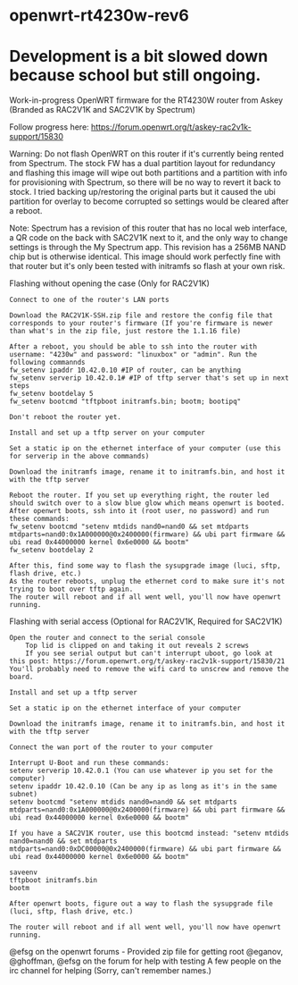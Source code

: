 # openwrt-rt4230w-rev6

# Development is a bit slowed down because school but still ongoing. 

Work-in-progress OpenWRT firmware for the RT4230W router from Askey (Branded as RAC2V1K and SAC2V1K by Spectrum)

Follow progress here: https://forum.openwrt.org/t/askey-rac2v1k-support/15830

Warning: Do not flash OpenWRT on this router if it's currently being rented from Spectrum. The stock FW has a dual partition layout for redundancy and flashing this image will wipe out both partitions and a partition with info for provisioning with Spectrum, so there will be no way to revert it back to stock. I tried backing up/restoring the original parts but it caused the ubi partition for overlay to become corrupted so settings would be cleared after a reboot.

Note: Spectrum has a revision of this router that has no local web interface, a QR code on the back with SAC2V1K next to it, and the only way to change settings is through the My Spectrum app. This revision has a 256MB NAND chip but is otherwise identical. This image should work perfectly fine with that router but it's only been tested with initramfs so flash at your own risk.

Flashing without opening the case (Only for RAC2V1K)
    
    Connect to one of the router's LAN ports
    
    Download the RAC2V1K-SSH.zip file and restore the config file that corresponds to your router's firmware (If you're firmware is newer than what's in the zip file, just restore the 1.1.16 file)
    
    After a reboot, you should be able to ssh into the router with username: "4230w" and password: "linuxbox" or "admin". Run the following commannds
    fw_setenv ipaddr 10.42.0.10 #IP of router, can be anything
    fw_setenv serverip 10.42.0.1# #IP of tftp server that's set up in next steps
    fw_setenv bootdelay 5
    fw_setenv bootcmd "tftpboot initramfs.bin; bootm; bootipq"
    
    Don't reboot the router yet.
    
    Install and set up a tftp server on your computer

    Set a static ip on the ethernet interface of your computer (use this for serverip in the above commands)

    Download the initramfs image, rename it to initramfs.bin, and host it with the tftp server
    
    Reboot the router. If you set up everything right, the router led should switch over to a slow blue glow which means openwrt is booted.
    After openwrt boots, ssh into it (root user, no password) and run these commands:
    fw_setenv bootcmd "setenv mtdids nand0=nand0 && set mtdparts mtdparts=nand0:0x1A000000@0x2400000(firmware) && ubi part firmware && ubi read 0x44000000 kernel 0x6e0000 && bootm"
    fw_setenv bootdelay 2
    
    After this, find some way to flash the sysupgrade image (luci, sftp, flash drive, etc.) 
    As the router reboots, unplug the ethernet cord to make sure it's not trying to boot over tftp again.
    The router will reboot and if all went well, you'll now have openwrt running.


Flashing with serial access (Optional for RAC2V1K, Required for SAC2V1K)

    Open the router and connect to the serial console
        Top lid is clipped on and taking it out reveals 2 screws
        If you see serial output but can't interrupt uboot, go look at this post: https://forum.openwrt.org/t/askey-rac2v1k-support/15830/21 You'll probably need to remove the wifi card to unscrew and remove the board.

    Install and set up a tftp server

    Set a static ip on the ethernet interface of your computer

    Download the initramfs image, rename it to initramfs.bin, and host it with the tftp server

    Connect the wan port of the router to your computer

    Interrupt U-Boot and run these commands:
    setenv serverip 10.42.0.1 (You can use whatever ip you set for the computer)
    setenv ipaddr 10.42.0.10 (Can be any ip as long as it's in the same subnet)
    setenv bootcmd "setenv mtdids nand0=nand0 && set mtdparts mtdparts=nand0:0x1A000000@0x2400000(firmware) && ubi part firmware && ubi read 0x44000000 kernel 0x6e0000 && bootm"
    
    If you have a SAC2V1K router, use this bootcmd instead: "setenv mtdids nand0=nand0 && set mtdparts mtdparts=nand0:0xDC00000@0x2400000(firmware) && ubi part firmware && ubi read 0x44000000 kernel 0x6e0000 && bootm"
    
    saveenv
    tftpboot initramfs.bin
    bootm
    
    After openwrt boots, figure out a way to flash the sysupgrade file (luci, sftp, flash drive, etc.)
    
    The router will reboot and if all went well, you'll now have openwrt running.

@efsg on the openwrt forums - Provided zip file for getting root
@eganov, @ghoffman, @efsg on the forum for help with testing
A few people on the irc channel for helping (Sorry, can't remember names.)
